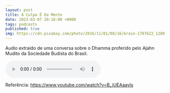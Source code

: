 ```yaml
---
layout: post
title: A Culpa É Da Mente
date: 2023-03-07 20:18:00 +0000
tags: podcasts
published: true
img: https://cdn.pixabay.com/photo/2016/11/01/08/16/brain-1787622_1280.jpg
---
```


Audio extraído de uma conversa sobre o Dhamma proferido pelo Ajahn Mudito da Sociedade Budista do Brasil.

<audio src="/assets/uploads/mp3/a_culpa_e_a_mente_2023.mp3" controls>
 <a href="/assets/uploads/mp3/a_culpa_e_a_mente_2023.mp3">Download</a>
</audio>

Referência: https://www.youtube.com/watch?v=B_jUEAaayls
